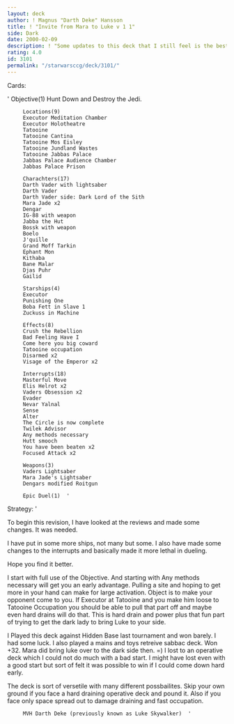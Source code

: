 ```yaml
---
layout: deck
author: ! Magnus "Darth Deke" Hansson
title: ! "Invite from Mara to Luke v 1 1"
side: Dark
date: 2000-02-09
description: ! "Some updates to this deck that I still feel is the best deck I have been able to come up with for a long time."
rating: 4.0
id: 3101
permalink: "/starwarsccg/deck/3101/"
---
```

Cards: 

'
	     Objective(1)
		 Hunt Down and Destroy the Jedi.

	     Locations(9)
		 Executor Meditation Chamber
		 Executor Holotheatre
		 Tatooine
		 Tatooine Cantina
		 Tatooine Mos Eisley
		 Tatooine Jundland Wastes
		 Tatooine Jabbas Palace
		 Jabbas Palace Audience Chamber
		 Jabbas Palace Prison

	     Charachters(17)
		 Darth Vader with lightsaber
		 Darth Vader
		 Darth Vader side: Dark Lord of the Sith
		 Mara Jade x2
		 Dengar
		 IG-88 with weapon
		 Jabba the Hut
		 Bossk with weapon
		 Boelo
		 J'quille
		 Grand Moff Tarkin
		 Ephant Mon
		 Kithaba
		 Bane Malar
		 Djas Puhr
		 Gailid

	     Starships(4)
		 Executor
		 Punishing One
		 Boba Fett in Slave 1
		 Zuckuss in Machine

	     Effects(8)
		 Crush the Rebellion
		 Bad Feeling Have I
		 Come here you big coward
		 Tatooine occupation
		 Disarmed x2
		 Visage of the Emperor x2

	     Interrupts(18)
		 Masterful Move
		 Elis Helrot x2
		 Vaders Obsession x2
		 Evader
		 Nevar Yalnal
		 Sense
		 Alter
		 The Circle is now complete
		 Twilek Advisor
		 Any methods necessary
		 Hutt smooch
		 You have been beaten x2
		 Focused Attack x2

	     Weapons(3)
		 Vaders Lightsaber
		 Mara Jade's Lightsaber
		 Dengars modified Roitgun

	     Epic Duel(1)  '

Strategy: '

To begin this revision, I have looked at the reviews and made some changes. It was needed.

I have put in some more ships, not many but some. I also have made some changes to the interrupts and basically made it more lethal in dueling.

Hope you find it better.

I start with full use of the Objective.
And starting with Any methods necessary will get
you an early advantage. Pulling a site and hoping
to get more in your hand can make for large
activation. Object is to make your opponent come
to you. If Executor at Tatooine and you make him
loose to Tatooine Occupation you should be able
to pull that part off and maybe even hard drains
will do that. This is hard drain and power plus
that fun part of trying to get the dark lady to
bring Luke to your side.

I Played this deck against Hidden Base last tournament
and won barely. I had some luck. I also played a
mains and toys retreive sabbac deck. Won +32. Mara did
bring luke over to the dark side then. =) I lost to an
operative deck which I could not do much with a bad start.
I might have lost even with a good start but sort of
felt it was possible to win if I could come down hard early.

The deck is sort of versetile with many different
possbailites. Skip your own ground if you face a hard
draining operative deck and pound it. Also if you face
only space spread out to damage draining and fast occupation.

		 MVH Darth Deke (previously known as Luke Skywalker)  '
